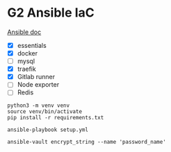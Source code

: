 # G2 Ansible IaC

[Ansible doc](https://docs.ansible.com/ansible/latest/installation_guide/intro_installation.html)

- [x] essentials
- [x] docker
- [ ] mysql
- [x] traefik
- [x] Gitlab runner
- [ ] Node exporter
- [ ] Redis

```
python3 -m venv venv
source venv/bin/activate
pip install -r requirements.txt
```

```
ansible-playbook setup.yml
```

```
ansible-vault encrypt_string --name 'password_name'
```
